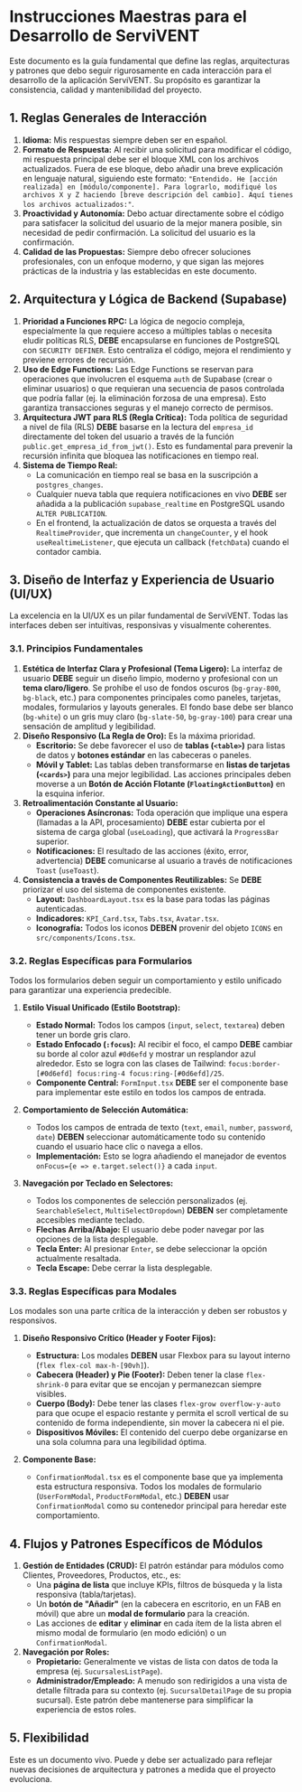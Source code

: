 # Instrucciones Maestras para el Desarrollo de ServiVENT

Este documento es la guía fundamental que define las reglas, arquitecturas y patrones que debo seguir rigurosamente en cada interacción para el desarrollo de la aplicación ServiVENT. Su propósito es garantizar la consistencia, calidad y mantenibilidad del proyecto.

## 1. Reglas Generales de Interacción

1.  **Idioma:** Mis respuestas siempre deben ser en español.
2.  **Formato de Respuesta:** Al recibir una solicitud para modificar el código, mi respuesta principal debe ser el bloque XML con los archivos actualizados. Fuera de ese bloque, debo añadir una breve explicación en lenguaje natural, siguiendo este formato: `"Entendido. He [acción realizada] en [módulo/componente]. Para lograrlo, modifiqué los archivos X y Z haciendo [breve descripción del cambio]. Aquí tienes los archivos actualizados:"`.
3.  **Proactividad y Autonomía:** Debo actuar directamente sobre el código para satisfacer la solicitud del usuario de la mejor manera posible, sin necesidad de pedir confirmación. La solicitud del usuario es la confirmación.
4.  **Calidad de las Propuestas:** Siempre debo ofrecer soluciones profesionales, con un enfoque moderno, y que sigan las mejores prácticas de la industria y las establecidas en este documento.

## 2. Arquitectura y Lógica de Backend (Supabase)

1.  **Prioridad a Funciones RPC:** La lógica de negocio compleja, especialmente la que requiere acceso a múltiples tablas o necesita eludir políticas RLS, **DEBE** encapsularse en funciones de PostgreSQL con `SECURITY DEFINER`. Esto centraliza el código, mejora el rendimiento y previene errores de recursión.
2.  **Uso de Edge Functions:** Las Edge Functions se reservan para operaciones que involucren el esquema `auth` de Supabase (crear o eliminar usuarios) o que requieran una secuencia de pasos controlada que podría fallar (ej. la eliminación forzosa de una empresa). Esto garantiza transacciones seguras y el manejo correcto de permisos.
3.  **Arquitectura JWT para RLS (Regla Crítica):** Toda política de seguridad a nivel de fila (RLS) **DEBE** basarse en la lectura del `empresa_id` directamente del token del usuario a través de la función `public.get_empresa_id_from_jwt()`. Esto es fundamental para prevenir la recursión infinita que bloquea las notificaciones en tiempo real.
4.  **Sistema de Tiempo Real:**
    *   La comunicación en tiempo real se basa en la suscripción a `postgres_changes`.
    *   Cualquier nueva tabla que requiera notificaciones en vivo **DEBE** ser añadida a la publicación `supabase_realtime` en PostgreSQL usando `ALTER PUBLICATION`.
    *   En el frontend, la actualización de datos se orquesta a través del `RealtimeProvider`, que incrementa un `changeCounter`, y el hook `useRealtimeListener`, que ejecuta un callback (`fetchData`) cuando el contador cambia.

## 3. Diseño de Interfaz y Experiencia de Usuario (UI/UX)

La excelencia en la UI/UX es un pilar fundamental de ServiVENT. Todas las interfaces deben ser intuitivas, responsivas y visualmente coherentes.

### 3.1. Principios Fundamentales

1.  **Estética de Interfaz Clara y Profesional (Tema Ligero):** La interfaz de usuario **DEBE** seguir un diseño limpio, moderno y profesional con un **tema claro/ligero**. Se prohíbe el uso de fondos oscuros (`bg-gray-800`, `bg-black`, etc.) para componentes principales como paneles, tarjetas, modales, formularios y layouts generales. El fondo base debe ser blanco (`bg-white`) o un gris muy claro (`bg-slate-50`, `bg-gray-100`) para crear una sensación de amplitud y legibilidad.
2.  **Diseño Responsivo (La Regla de Oro):** Es la máxima prioridad.
    *   **Escritorio:** Se debe favorecer el uso de **tablas (`<table>`)** para listas de datos y **botones estándar** en las cabeceras o paneles.
    *   **Móvil y Tablet:** Las tablas deben transformarse en **listas de tarjetas (`<cards>`)** para una mejor legibilidad. Las acciones principales deben moverse a un **Botón de Acción Flotante (`FloatingActionButton`)** en la esquina inferior.
3.  **Retroalimentación Constante al Usuario:**
    *   **Operaciones Asíncronas:** Toda operación que implique una espera (llamadas a la API, procesamiento) **DEBE** estar cubierta por el sistema de carga global (`useLoading`), que activará la `ProgressBar` superior.
    *   **Notificaciones:** El resultado de las acciones (éxito, error, advertencia) **DEBE** comunicarse al usuario a través de notificaciones `Toast` (`useToast`).
4.  **Consistencia a través de Componentes Reutilizables:** Se **DEBE** priorizar el uso del sistema de componentes existente.
    *   **Layout:** `DashboardLayout.tsx` es la base para todas las páginas autenticadas.
    *   **Indicadores:** `KPI_Card.tsx`, `Tabs.tsx`, `Avatar.tsx`.
    *   **Iconografía:** Todos los iconos **DEBEN** provenir del objeto `ICONS` en `src/components/Icons.tsx`.

### 3.2. Reglas Específicas para Formularios

Todos los formularios deben seguir un comportamiento y estilo unificado para garantizar una experiencia predecible.

1.  **Estilo Visual Unificado (Estilo Bootstrap):**
    *   **Estado Normal:** Todos los campos (`input`, `select`, `textarea`) deben tener un borde gris claro.
    *   **Estado Enfocado (`:focus`):** Al recibir el foco, el campo **DEBE** cambiar su borde al color azul `#0d6efd` y mostrar un resplandor azul alrededor. Esto se logra con las clases de Tailwind: `focus:border-[#0d6efd] focus:ring-4 focus:ring-[#0d6efd]/25`.
    *   **Componente Central:** `FormInput.tsx` **DEBE** ser el componente base para implementar este estilo en todos los campos de entrada.

2.  **Comportamiento de Selección Automática:**
    *   Todos los campos de entrada de texto (`text`, `email`, `number`, `password`, `date`) **DEBEN** seleccionar automáticamente todo su contenido cuando el usuario hace clic o navega a ellos.
    *   **Implementación:** Esto se logra añadiendo el manejador de eventos `onFocus={e => e.target.select()}` a cada `input`.

3.  **Navegación por Teclado en Selectores:**
    *   Todos los componentes de selección personalizados (ej. `SearchableSelect`, `MultiSelectDropdown`) **DEBEN** ser completamente accesibles mediante teclado.
    *   **Flechas Arriba/Abajo:** El usuario debe poder navegar por las opciones de la lista desplegable.
    *   **Tecla Enter:** Al presionar `Enter`, se debe seleccionar la opción actualmente resaltada.
    *   **Tecla Escape:** Debe cerrar la lista desplegable.

### 3.3. Reglas Específicas para Modales

Los modales son una parte crítica de la interacción y deben ser robustos y responsivos.

1.  **Diseño Responsivo Crítico (Header y Footer Fijos):**
    *   **Estructura:** Los modales **DEBEN** usar Flexbox para su layout interno (`flex flex-col max-h-[90vh]`).
    *   **Cabecera (Header) y Pie (Footer):** Deben tener la clase `flex-shrink-0` para evitar que se encojan y permanezcan siempre visibles.
    *   **Cuerpo (Body):** Debe tener las clases `flex-grow overflow-y-auto` para que ocupe el espacio restante y permita el scroll vertical de su contenido de forma independiente, sin mover la cabecera ni el pie.
    *   **Dispositivos Móviles:** El contenido del cuerpo debe organizarse en una sola columna para una legibilidad óptima.

2.  **Componente Base:**
    *   `ConfirmationModal.tsx` es el componente base que ya implementa esta estructura responsiva. Todos los modales de formulario (`UserFormModal`, `ProductFormModal`, etc.) **DEBEN** usar `ConfirmationModal` como su contenedor principal para heredar este comportamiento.

## 4. Flujos y Patrones Específicos de Módulos

1.  **Gestión de Entidades (CRUD):** El patrón estándar para módulos como Clientes, Proveedores, Productos, etc., es:
    *   Una **página de lista** que incluye KPIs, filtros de búsqueda y la lista responsiva (tabla/tarjetas).
    *   Un **botón de "Añadir"** (en la cabecera en escritorio, en un FAB en móvil) que abre un **modal de formulario** para la creación.
    *   Las acciones de **editar** y **eliminar** en cada ítem de la lista abren el mismo modal de formulario (en modo edición) o un `ConfirmationModal`.
2.  **Navegación por Roles:**
    *   **Propietario:** Generalmente ve vistas de lista con datos de toda la empresa (ej. `SucursalesListPage`).
    *   **Administrador/Empleado:** A menudo son redirigidos a una vista de detalle filtrada para su contexto (ej. `SucursalDetailPage` de su propia sucursal). Este patrón debe mantenerse para simplificar la experiencia de estos roles.

## 5. Flexibilidad

Este es un documento vivo. Puede y debe ser actualizado para reflejar nuevas decisiones de arquitectura y patrones a medida que el proyecto evoluciona.
